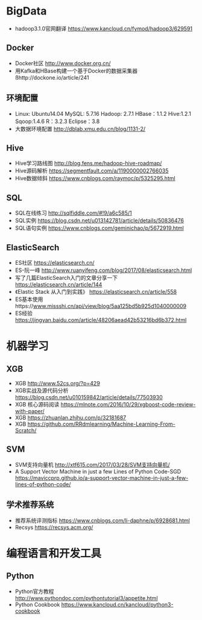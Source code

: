 

# BigData
* hadoop3.1.0官网翻译 https://www.kancloud.cn/fymod/hadoop3/629591


## Docker
* Docker社区 http://www.docker.org.cn/
* 用Kafka和HBase构建一个基于Docker的数据采集器 ßhttp://dockone.io/article/241

## 环境配置
- Linux: Ubuntu14.04 MySQL: 5.7.16 Hadoop: 2.7.1 HBase：1.1.2 Hive:1.2.1 Sqoop:1.4.6 R：3.2.3 Eclipse：3.8
- 大数据环境配置 http://dblab.xmu.edu.cn/blog/1131-2/

## Hive
* Hive学习路线图 http://blog.fens.me/hadoop-hive-roadmap/
* Hive源码解析 https://segmentfault.com/a/1190000002766035
* Hive数据倾斜 https://www.cnblogs.com/raymoc/p/5325295.html

## SQL
- SQL在线练习 http://sqlfiddle.com/#!9/a6c585/1
- SQL实例 https://blog.csdn.net/u013142781/article/details/50836476
- SQL语句实例 https://www.cnblogs.com/geminichao/p/5672919.html


## ElasticSearch
* ES社区 https://elasticsearch.cn/
* ES-阮一峰 http://www.ruanyifeng.com/blog/2017/08/elasticsearch.html
* 写了几篇ElasticSearch入门的文章分享一下 https://elasticsearch.cn/article/144
* 《Elastic Stack 从入门到实践》 https://elasticsearch.cn/article/558
* ES基本使用https://www.missshi.cn/api/view/blog/5aa125bd5b925d1040000009
* ES经验 https://jingyan.baidu.com/article/48206aead42b53216bd6b372.html



# 机器学习

## XGB
* XGB http://www.52cs.org/?p=429
* XGB实战及源代码分析 https://blog.csdn.net/u010159842/article/details/77503930
* XGB 核心源码阅读 https://mlnote.com/2016/10/29/xgboost-code-review-with-paper/
* XGB https://zhuanlan.zhihu.com/p/32181687
* XGB https://github.com/RRdmlearning/Machine-Learning-From-Scratch/


## SVM
* SVM支持向量机 http://xtf615.com/2017/03/28/SVM支持向量机/
* A Support Vector Machine in just a few Lines of Python Code-SGD https://maviccprp.github.io/a-support-vector-machine-in-just-a-few-lines-of-python-code/

## 学术推荐系统
* 推荐系统评测指标 https://www.cnblogs.com/li-daphne/p/6928681.html
* Recsys https://recsys.acm.org/

# 编程语言和开发工具

## Python 
* Python官方教程 http://www.pythondoc.com/pythontutorial3/appetite.html
* Python Cookbook https://www.kancloud.cn/kancloud/python3-cookbook